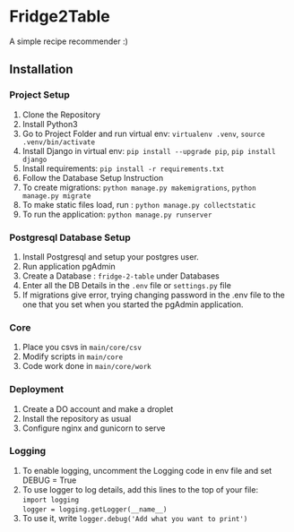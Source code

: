 # Fridge2Table
A simple recipe recommender :)
## Installation
### Project Setup
1. Clone the Repository
2. Install Python3
3. Go to Project Folder and run virtual env: `virtualenv .venv`, `source .venv/bin/activate`
4. Install Django in virtual env: `pip install --upgrade pip`, `pip install django`
5. Install requirements: `pip install -r requirements.txt`
6. Follow the Database Setup Instruction
7. To create migrations: `python manage.py makemigrations`, `python manage.py migrate`
8. To make static files load, run : `python manage.py collectstatic`
9. To run the application: `python manage.py runserver`
### Postgresql Database Setup
1. Install Postgresql and setup your postgres user.
2. Run application pgAdmin
3. Create a Database : `fridge-2-table` under Databases
4. Enter all the DB Details in the `.env` file or `settings.py` file
5. If migrations give error, trying changing password in the .env file to the one that you set when you started the pgAdmin application.
### Core
1. Place you csvs in `main/core/csv`
2. Modify scripts in `main/core`
3. Code work done in `main/core/work`
### Deployment
1. Create a DO account and make a droplet
2. Install the repository as usual
3. Configure nginx and gunicorn to serve
### Logging
1. To enable logging, uncomment the Logging code in env file and set DEBUG = True
2. To use logger to log details, add this lines to the top of your file:<br />
    `import logging`<br />
    `logger = logging.getLogger(__name__)`
3. To use it, write `logger.debug('Add what you want to print')`